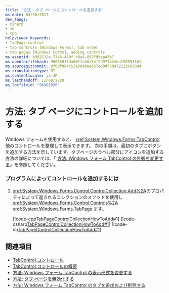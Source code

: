 ```yaml
---
title: '方法: タブ ページにコントロールを追加する'
ms.date: 03/30/2017
dev_langs:
- csharp
- vb
- cpp
helpviewer_keywords:
- TabPage control
- tab controls [Windows Forms], tab order
- tab pages [Windows Forms], adding controls
ms.assetid: b092532e-7346-469f-b9a1-897f9bea4fb7
ms.openlocfilehash: 9806583fda60f1cb8a5ef2d97f42eba158593f61
ms.sourcegitcommit: 9f6df084c53a3da0ea657ed0d708a72213683084
ms.translationtype: MT
ms.contentlocale: ja-JP
ms.lasthandoff: 12/09/2020
ms.locfileid: "96981020"
---
```

# <a name="how-to-add-a-control-to-a-tab-page"></a>方法: タブ ページにコントロールを追加する
Windows フォームを使用すると、 <xref:System.Windows.Forms.TabControl> 他のコントロールを整理して表示できます。 次の手順は、最初のタブにボタンを追加する方法を示しています。タブページのラベル部分にアイコンを追加する方法の詳細については、「 [方法: Windows フォーム TabControl の外観を変更する](how-to-change-the-appearance-of-the-windows-forms-tabcontrol.md)」を参照してください。  
  
### <a name="to-add-a-control-programmatically"></a>プログラムによってコントロールを追加するには  
  
1. <xref:System.Windows.Forms.Control.ControlCollection.Add%2A>のプロパティによって返されるコレクションのメソッドを使用し <xref:System.Windows.Forms.Control.Controls%2A> <xref:System.Windows.Forms.TabPage> ます。  
  
     [!code-cpp[TabPageControlCollectionHowToAdd#1](~/samples/snippets/cpp/VS_Snippets_Winforms/tabpagecontrolcollectionhowtoadd/cpp/add.cpp#1)]
     [!code-csharp[TabPageControlCollectionHowToAdd#1](~/samples/snippets/csharp/VS_Snippets_Winforms/tabpagecontrolcollectionhowtoadd/cs/add.cs#1)]
     [!code-vb[TabPageControlCollectionHowToAdd#1](~/samples/snippets/visualbasic/VS_Snippets_Winforms/tabpagecontrolcollectionhowtoadd/vb/add.vb#1)]  
  
## <a name="see-also"></a>関連項目

- [TabControl コントロール](tabcontrol-control-windows-forms.md)
- [TabControl コントロールの概要](tabcontrol-control-overview-windows-forms.md)
- [方法: Windows フォーム TabControl の表示形式を変更する](how-to-change-the-appearance-of-the-windows-forms-tabcontrol.md)
- [方法: タブ ページを無効化する](how-to-disable-tab-pages.md)
- [方法: Windows フォーム TabControl のタブを追加および削除する](how-to-add-and-remove-tabs-with-the-windows-forms-tabcontrol.md)
